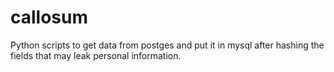 # callosum

Python scripts to get data from postges and put it in mysql after hashing the fields that may leak personal information. 
